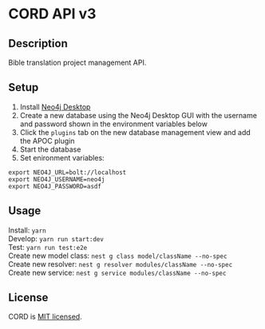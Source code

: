 # CORD API v3

## Description

Bible translation project management API.

## Setup

1. Install [Neo4j Desktop](https://neo4j.com/download/) 
1. Create a new database using the Neo4j Desktop GUI with the username and password shown in the environment variables below  
1. Click the `plugins` tab on the new database management view and add the APOC plugin
1. Start the database 
1. Set enironment variables:
```
export NEO4J_URL=bolt://localhost
export NEO4J_USERNAME=neo4j
export NEO4J_PASSWORD=asdf
```

## Usage

Install: `yarn`  
Develop: `yarn run start:dev`  
Test: `yarn run test:e2e`  
Create new model class: `nest g class model/className --no-spec`  
Create new resolver: `nest g resolver modules/className --no-spec`  
Create new service: `nest g service modules/className --no-spec`  


## License

  CORD is [MIT licensed](LICENSE).
